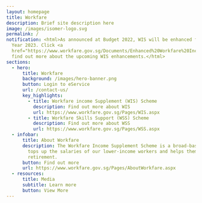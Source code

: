 ```yaml
---
layout: homepage
title: Workfare
description: Brief site description here
image: /images/isomer-logo.svg
permalink: /
notification: <html>As announced at Budget 2022, WIS will be enhanced from Work
  Year 2023. Click <a
  href="https://www.workfare.gov.sg/Documents/Enhanced%20Workfare%20Income%20Supplement%20Scheme%20From%20Work%20Year%202023.pdf">here</a>to
  find out more about the upcoming WIS enhancements.</html>
sections:
  - hero:
      title: Workfare
      background: /images/hero-banner.png
      button: Login to eService
      url: /contact-us/
      key_highlights:
        - title: Workfare income Supplement (WIS) Scheme
          description: Find out more about WIS
          url: https://www.workfare.gov.sg/Pages/WIS.aspx
        - title: Workfare Skills Support (WSS) Scheme
          description: Find out more about WSS
          url: https://www.workfare.gov.sg/Pages/WSS.aspx
  - infobar:
      title: About Workfare
      description: The Workfare Income Supplement Scheme is a broad-based measure that
        tops up the salaries of our lower-income workers and helps them save for
        retirement.
      button: Find out more
      url: https://www.workfare.gov.sg/Pages/AboutWorkfare.aspx
  - resources:
      title: Media
      subtitle: Learn more
      button: View More
---
```

